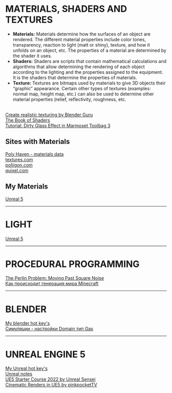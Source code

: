 # MATERIALS, SHADERS AND TEXTURES
- **Materials:** Materials determine how the surfaces of an object are rendered. The different material properties include color tones, transparency, reaction to light (matt or shiny), texture, and how it unfolds on an object, etc.  The properties of a material are determined by the shader it uses. 
- **Shaders:** Shaders are scripts that contain mathematical calculations and algorithms that allow determining the rendering of each object according to the lighting and the properties assigned to the equipment.  It is the shaders that determine the properties of materials.  
- **Texture:** Textures are bitmaps used by materials to give 3D objects their “graphic” appearance. Certain other types of textures (examples: normal map, height map, etc.) can also be used to determine other material properties (relief, reflectivity, roughness, etc. 

<br>[Create realistic texturing by Blender Guru](https://github.com/AazQsc/cg-synopsis/blob/main/blender/textures/basics-realistic-texturing.md)
<br>[The Book of Shaders](https://thebookofshaders.com/)
<br>[Tutorial: Dirty Glass Effect in Marmoset Toolbag 3](https://80.lv/articles/tutorial-dirty-glass-effect-in-marmoset-toolbag-3/)

## Sites with Materials
[Poly Haven - materials data](https://polyhaven.com/)
<br>[textures.com](https://www.textures.com/)
<br>[poliigon.com](https://www.poliigon.com/)
<br>[quixel.com](https://quixel.com/megascans/home)

## My Materials
[Unreal 5](https://github.com/AazQsc/cg-synopsis/tree/main/unreal5/materials)

---
# LIGHT
[Unreal 5](https://github.com/AazQsc/cg-synopsis/blob/main/unreal5/light)

---
# PROCEDURAL PROGRAMMING
[The Perlin Problem: Moving Past Square Noise](https://noiseposti.ng/posts/2022-01-16-The-Perlin-Problem-Moving-Past-Square-Noise.html)
<br>[Как происходит генерация мира Minecraft](https://habr.com/ru/post/673268/)

---
# BLENDER
[My blender hot key's](https://github.com/AazQsc/cg-synopsis/blob/main/blender/hot-keys)
<br>[Симуляции - настройки Domain тип Gas](https://dmitryproskurin.notion.site/Domain-Gas-56318d88e0c74de79933a49cfdb70aa5)

---
# UNREAL ENGINE 5
[My Unreal hot key's](https://github.com/AazQsc/cg-synopsis/blob/main/unreal5/hot-keys)
<br>[Unreal notes](https://github.com/AazQsc/cg-synopsis/blob/main/unreal5/notes.md)
<br>[UE5 Starter Course 2022 by Unreal Sensei](https://youtu.be/k-zMkzmduqI)
<br>[Cinematic Renders in UE5 by pinkpocketTV](https://youtu.be/GHFq4Dj7sVs)
